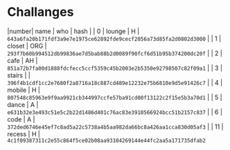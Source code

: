 # Challanges

|number| name    | who |  hash  |
|  0   | lounge  | H   | `643a6fa20b171fdf3a9e7e1975ce62892fde9cecf2056a73d85fa2d0802d3000` |
|  1   | closet  | ORG | `293f7b60b994512db99836ae7d5bab88b2d0089f90fcf6d51b95b374200dc20f` |
|  2   | cafe    |  AH | `851a72b7fa00d1888fdcfecc5ccf5359c45b2003e2b5350e92798507c82f09a1` |
|  3   | stairs  |     | `396f4b1cdf1cc2e7680f2a8716a18c887cd489e12232e75b6810e9d5e91426c7` |
|  4   | mobile  |  H  | `807548c85963e9f9aa9921cb344997ccfe57ba91cd00f13122c2f15e5b3a70d1` |
|  5   | dance   |  A  | `e631b32e3e493c51e5c2b22d1486d401c76ac83e3910566924bcc51b2157c837` |
|  6   | code    |  A  | `372ded6746e45ef7c8ad5a22c5738a4b5aa982da66bc8a426aa1cca830d05af3` |
|  11  | recess  |  H  | `4c1f09387311c2e55c864f5ce02b08aa93104269144e44fc2aa5a171735dfab2`
